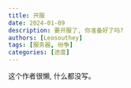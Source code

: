 ```yaml
---
title: 开服
date: 2024-01-09
description: 要开服了, 你准备好了吗?
authors: [Leosouthey]
tags: [服务器, 纷争]
categories: [进度]
---
```

这个作者很懒, 什么都没写。